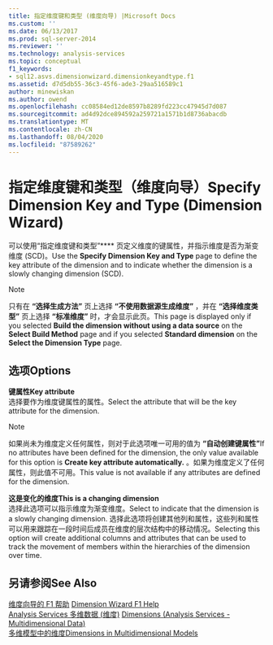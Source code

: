 ```yaml
---
title: 指定维度键和类型 (维度向导) |Microsoft Docs
ms.custom: ''
ms.date: 06/13/2017
ms.prod: sql-server-2014
ms.reviewer: ''
ms.technology: analysis-services
ms.topic: conceptual
f1_keywords:
- sql12.asvs.dimensionwizard.dimensionkeyandtype.f1
ms.assetid: d7d5db55-36c3-45f6-ade3-29aa516589c1
author: minewiskan
ms.author: owend
ms.openlocfilehash: cc08584ed12de8597b8289fd223cc47945d7d087
ms.sourcegitcommit: ad4d92dce894592a259721a1571b1d8736abacdb
ms.translationtype: MT
ms.contentlocale: zh-CN
ms.lasthandoff: 08/04/2020
ms.locfileid: "87589262"
---
```

# <a name="specify-dimension-key-and-type-dimension-wizard"></a><span data-ttu-id="e2873-102">指定维度键和类型（维度向导）</span><span class="sxs-lookup"><span data-stu-id="e2873-102">Specify Dimension Key and Type (Dimension Wizard)</span></span>
  <span data-ttu-id="e2873-103">可以使用“指定维度键和类型”\*\*\*\* 页定义维度的键属性，并指示维度是否为渐变维度 (SCD)。</span><span class="sxs-lookup"><span data-stu-id="e2873-103">Use the **Specify Dimension Key and Type** page to define the key attribute of the dimension and to indicate whether the dimension is a slowly changing dimension (SCD).</span></span>  
  
> [!NOTE]  
>  <span data-ttu-id="e2873-104"> 只有在 **“选择生成方法”** 页上选择 **“不使用数据源生成维度”** ，并在 **“选择维度类型”** 页上选择 **“标准维度”** 时，才会显示此页。</span><span class="sxs-lookup"><span data-stu-id="e2873-104">This page is displayed only if you selected **Build the dimension without using a data source** on the **Select Build Method** page and if you selected **Standard dimension** on the **Select the Dimension Type** page.</span></span>  
  
## <a name="options"></a><span data-ttu-id="e2873-105">选项</span><span class="sxs-lookup"><span data-stu-id="e2873-105">Options</span></span>  
 <span data-ttu-id="e2873-106">**键属性**</span><span class="sxs-lookup"><span data-stu-id="e2873-106">**Key attribute**</span></span>  
 <span data-ttu-id="e2873-107">选择要作为维度键属性的属性。</span><span class="sxs-lookup"><span data-stu-id="e2873-107">Select the attribute that will be the key attribute for the dimension.</span></span>  
  
> [!NOTE]  
>  <span data-ttu-id="e2873-108">如果尚未为维度定义任何属性，则对于此选项唯一可用的值为 **“自动创建键属性”**</span><span class="sxs-lookup"><span data-stu-id="e2873-108">If no attributes have been defined for the dimension, the only value available for this option is **Create key attribute automatically.**</span></span> <span data-ttu-id="e2873-109">。如果为维度定义了任何属性，则此值不可用。</span><span class="sxs-lookup"><span data-stu-id="e2873-109">This value is not available if any attributes are defined for the dimension.</span></span>  
  
 <span data-ttu-id="e2873-110">**这是变化的维度**</span><span class="sxs-lookup"><span data-stu-id="e2873-110">**This is a changing dimension**</span></span>  
 <span data-ttu-id="e2873-111">选择此选项可以指示维度为渐变维度。</span><span class="sxs-lookup"><span data-stu-id="e2873-111">Select to indicate that the dimension is a slowly changing dimension.</span></span> <span data-ttu-id="e2873-112">选择此选项将创建其他列和属性，这些列和属性可以用来跟踪在一段时间后成员在维度的层次结构中的移动情况。</span><span class="sxs-lookup"><span data-stu-id="e2873-112">Selecting this option will create additional columns and attributes that can be used to track the movement of members within the hierarchies of the dimension over time.</span></span>  
  
## <a name="see-also"></a><span data-ttu-id="e2873-113">另请参阅</span><span class="sxs-lookup"><span data-stu-id="e2873-113">See Also</span></span>  
 <span data-ttu-id="e2873-114">[维度向导的 F1 帮助](dimension-wizard-f1-help.md) </span><span class="sxs-lookup"><span data-stu-id="e2873-114">[Dimension Wizard F1 Help](dimension-wizard-f1-help.md) </span></span>  
 <span data-ttu-id="e2873-115">[Analysis Services 多维数据 &#40;维度&#41;](multidimensional-models-olap-logical-dimension-objects/dimensions-analysis-services-multidimensional-data.md) </span><span class="sxs-lookup"><span data-stu-id="e2873-115">[Dimensions &#40;Analysis Services - Multidimensional Data&#41;](multidimensional-models-olap-logical-dimension-objects/dimensions-analysis-services-multidimensional-data.md) </span></span>  
 [<span data-ttu-id="e2873-116">多维模型中的维度</span><span class="sxs-lookup"><span data-stu-id="e2873-116">Dimensions in Multidimensional Models</span></span>](multidimensional-models/dimensions-in-multidimensional-models.md)  
  
  
